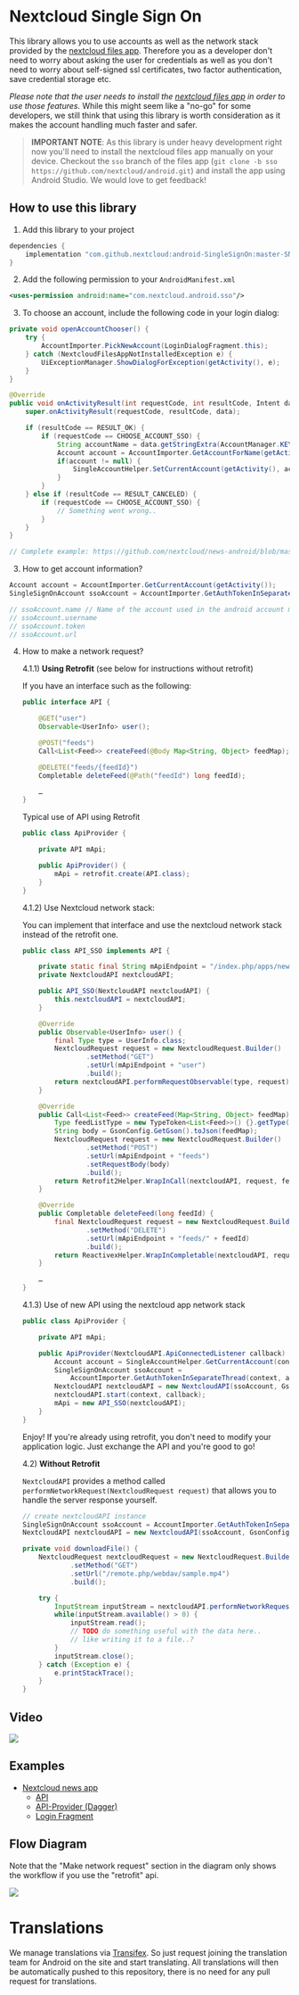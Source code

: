 # Nextcloud Single Sign On

This library allows you to use accounts as well as the network stack provided by the [nextcloud files app](https://play.google.com/store/apps/details?id=com.nextcloud.client). Therefore you as a developer don't need to worry about asking the user for credentials as well as you don't need to worry about self-signed ssl certificates, two factor authentication, save credential storage etc.

*Please note that the user needs to install the [nextcloud files app](https://play.google.com/store/apps/details?id=com.nextcloud.client) in order to use those features.* While this might seem like a "no-go" for some developers, we still think that using this library is worth consideration as it makes the account handling much faster and safer.


>**IMPORTANT NOTE**: As this library is under heavy development right now you'll need to install the nextcloud files app manually on your device. Checkout the `sso` branch of the files app (`git clone -b sso https://github.com/nextcloud/android.git`) and install the app using Android Studio. We would love to get feedback!

## How to use this library

1) Add this library to your project

```gradle
dependencies {
    implementation "com.github.nextcloud:android-SingleSignOn:master-SNAPSHOT"
}
```
2) Add the following permission to your `AndroidManifest.xml`

```xml
<uses-permission android:name="com.nextcloud.android.sso"/>
```

3) To choose an account, include the following code in your login dialog:

```java
private void openAccountChooser() {
    try {
        AccountImporter.PickNewAccount(LoginDialogFragment.this);
    } catch (NextcloudFilesAppNotInstalledException e) {
        UiExceptionManager.ShowDialogForException(getActivity(), e);
    }
}

@Override
public void onActivityResult(int requestCode, int resultCode, Intent data) {
    super.onActivityResult(requestCode, resultCode, data);

    if (resultCode == RESULT_OK) {
        if (requestCode == CHOOSE_ACCOUNT_SSO) {
            String accountName = data.getStringExtra(AccountManager.KEY_ACCOUNT_NAME);
            Account account = AccountImporter.GetAccountForName(getActivity(), accountName);
            if(account != null) {
                SingleAccountHelper.SetCurrentAccount(getActivity(), account);
            }
        }
    } else if (resultCode == RESULT_CANCELED) {
        if (requestCode == CHOOSE_ACCOUNT_SSO) {
            // Something went wrong..
        }
    }
}

// Complete example: https://github.com/nextcloud/news-android/blob/master/News-Android-App/src/main/java/de/luhmer/owncloudnewsreader/LoginDialogFragment.java
```

3) How to get account information?

```java
Account account = AccountImporter.GetCurrentAccount(getActivity());
SingleSignOnAccount ssoAccount = AccountImporter.GetAuthTokenInSeparateThread(getActivity(), account);

// ssoAccount.name // Name of the account used in the android account manager
// ssoAccount.username
// ssoAccount.token
// ssoAccount.url
```

4) How to make a network request?

    4.1.1) **Using Retrofit** (see below for instructions without retrofit)

    If you have an interface such as the following:

    ```java
    public interface API {

        @GET("user")
        Observable<UserInfo> user();

        @POST("feeds")
        Call<List<Feed>> createFeed(@Body Map<String, Object> feedMap);

        @DELETE("feeds/{feedId}")
        Completable deleteFeed(@Path("feedId") long feedId);

        …
    }
    ```

    Typical use of API using Retrofit
    ```java
    public class ApiProvider {

        private API mApi;

        public ApiProvider() {
            mApi = retrofit.create(API.class);
        }
    }
    ```

    4.1.2) Use Nextcloud network stack:

    You can implement that interface and use the nextcloud network stack instead of the retrofit one.

    ```java
    public class API_SSO implements API {

        private static final String mApiEndpoint = "/index.php/apps/news/api/v1-2/";
        private NextcloudAPI nextcloudAPI;

        public API_SSO(NextcloudAPI nextcloudAPI) {
            this.nextcloudAPI = nextcloudAPI;
        }

        @Override
        public Observable<UserInfo> user() {
            final Type type = UserInfo.class;
            NextcloudRequest request = new NextcloudRequest.Builder()
                    .setMethod("GET")
                    .setUrl(mApiEndpoint + "user")
                    .build();
            return nextcloudAPI.performRequestObservable(type, request);
        }

        @Override
        public Call<List<Feed>> createFeed(Map<String, Object> feedMap) {
            Type feedListType = new TypeToken<List<Feed>>() {}.getType();
            String body = GsonConfig.GetGson().toJson(feedMap);
            NextcloudRequest request = new NextcloudRequest.Builder()
                    .setMethod("POST")
                    .setUrl(mApiEndpoint + "feeds")
                    .setRequestBody(body)
                    .build();
            return Retrofit2Helper.WrapInCall(nextcloudAPI, request, feedListType);
        }

        @Override
        public Completable deleteFeed(long feedId) {
            final NextcloudRequest request = new NextcloudRequest.Builder()
                    .setMethod("DELETE")
                    .setUrl(mApiEndpoint + "feeds/" + feedId)
                    .build();
            return ReactivexHelper.WrapInCompletable(nextcloudAPI, request);
        }

        …
    }
    ```

    4.1.3) Use of new API using the nextcloud app network stack

    ```java
    public class ApiProvider {

        private API mApi;

        public ApiProvider(NextcloudAPI.ApiConnectedListener callback) {
            Account account = SingleAccountHelper.GetCurrentAccount(context);
            SingleSignOnAccount ssoAccount =
                AccountImporter.GetAuthTokenInSeparateThread(context, account);
            NextcloudAPI nextcloudAPI = new NextcloudAPI(ssoAccount, GsonConfig.GetGson());
            nextcloudAPI.start(context, callback);
            mApi = new API_SSO(nextcloudAPI);
        }
    }
    ```
    Enjoy! If you're already using retrofit, you don't need to modify your application logic. Just exchange the API and you're good to go!

    4.2) **Without Retrofit**

    `NextcloudAPI` provides a method called `performNetworkRequest(NextcloudRequest request)` that allows you to handle the server response yourself.

    ```java
    // create nextcloudAPI instance
    SingleSignOnAccount ssoAccount = AccountImporter.GetAuthTokenInSeparateThread(context, account);
    NextcloudAPI nextcloudAPI = new NextcloudAPI(ssoAccount, GsonConfig.GetGson());

    private void downloadFile() {
        NextcloudRequest nextcloudRequest = new NextcloudRequest.Builder()
                .setMethod("GET")
                .setUrl("/remote.php/webdav/sample.mp4")
                .build();

        try {
            InputStream inputStream = nextcloudAPI.performNetworkRequest(nextcloudRequest);
            while(inputStream.available() > 0) {
                inputStream.read();
                // TODO do something useful with the data here..
                // like writing it to a file..?
            }
            inputStream.close();
        } catch (Exception e) {
            e.printStackTrace();
        }
    }
    ```

## Video

![](https://user-images.githubusercontent.com/4489723/41563281-75cbc196-734f-11e8-8b22-7b906363e34a.gif)


## Examples

- [Nextcloud news app](https://github.com/nextcloud/news-android)
    - [API](https://github.com/nextcloud/news-android/blob/master/News-Android-App/src/main/java/de/luhmer/owncloudnewsreader/reader/nextcloud/API_SSO.java)
    - [API-Provider (Dagger)](https://github.com/nextcloud/news-android/blob/master/News-Android-App/src/main/java/de/luhmer/owncloudnewsreader/di/ApiProvider.java#L98)
    - [Login Fragment](https://github.com/nextcloud/news-android/blob/master/News-Android-App/src/main/java/de/luhmer/owncloudnewsreader/LoginDialogFragment.java)




## Flow Diagram

Note that the "Make network request" section in the diagram only shows the workflow if you use the "retrofit" api.

![](doc/NextcloudSingleSignOn.png)

# Translations
We manage translations via [Transifex](https://www.transifex.com/nextcloud/nextcloud/android-singlesignon/). So just request joining the translation team for Android on the site and start translating. All translations will then be automatically pushed to this repository, there is no need for any pull request for translations.
